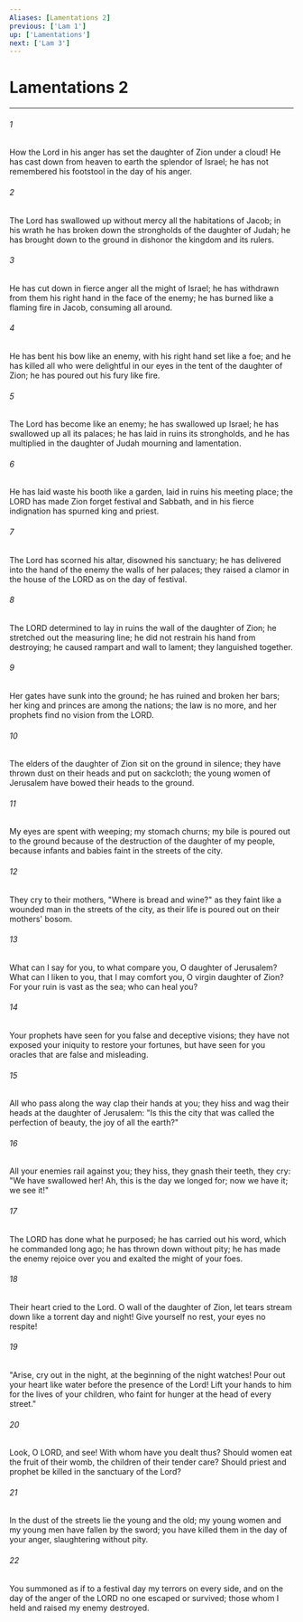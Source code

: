 ```yaml
---
Aliases: [Lamentations 2]
previous: ['Lam 1']
up: ['Lamentations']
next: ['Lam 3']
---
```

# Lamentations 2

***

 

###### 1 
How the Lord in his anger 
 has set the daughter of Zion under a cloud! 
 He has cast down from heaven to earth 
 the splendor of Israel; 
 he has not remembered his footstool 
 in the day of his anger.
 
 

###### 2 
The Lord has swallowed up without mercy 
 all the habitations of Jacob; 
 in his wrath he has broken down 
 the strongholds of the daughter of Judah; 
 he has brought down to the ground in dishonor 
 the kingdom and its rulers.
 
 

###### 3 
He has cut down in fierce anger 
 all the might of Israel; 
 he has withdrawn from them his right hand 
 in the face of the enemy; 
 he has burned like a flaming fire in Jacob, 
 consuming all around.
 
 

###### 4 
He has bent his bow like an enemy, 
 with his right hand set like a foe; 
 and he has killed all who were delightful in our eyes 
 in the tent of the daughter of Zion; 
 he has poured out his fury like fire.
 
 

###### 5 
The Lord has become like an enemy; 
 he has swallowed up Israel; 
 he has swallowed up all its palaces; 
 he has laid in ruins its strongholds, 
 and he has multiplied in the daughter of Judah 
 mourning and lamentation.
 
 

###### 6 
He has laid waste his booth like a garden, 
 laid in ruins his meeting place; 
 the LORD has made Zion forget 
 festival and Sabbath, 
 and in his fierce indignation has spurned king and priest.
 
 

###### 7 
The Lord has scorned his altar, 
 disowned his sanctuary; 
 he has delivered into the hand of the enemy 
 the walls of her palaces; 
 they raised a clamor in the house of the LORD 
 as on the day of festival.
 
 

###### 8 
The LORD determined to lay in ruins 
 the wall of the daughter of Zion; 
 he stretched out the measuring line; 
 he did not restrain his hand from destroying; 
 he caused rampart and wall to lament; 
 they languished together.
 
 

###### 9 
Her gates have sunk into the ground; 
 he has ruined and broken her bars; 
 her king and princes are among the nations; 
 the law is no more, 
 and her prophets find 
 no vision from the LORD.
 
 

###### 10 
The elders of the daughter of Zion 
 sit on the ground in silence; 
 they have thrown dust on their heads 
 and put on sackcloth; 
 the young women of Jerusalem 
 have bowed their heads to the ground.
 
 

###### 11 
My eyes are spent with weeping; 
 my stomach churns; 
 my bile is poured out to the ground 
 because of the destruction of the daughter of my people, 
 because infants and babies faint 
 in the streets of the city.
 
 

###### 12 
They cry to their mothers, 
 "Where is bread and wine?" 
 as they faint like a wounded man 
 in the streets of the city, 
 as their life is poured out 
 on their mothers' bosom.
 
 

###### 13 
What can I say for you, to what compare you, 
 O daughter of Jerusalem? 
 What can I liken to you, that I may comfort you, 
 O virgin daughter of Zion? 
 For your ruin is vast as the sea; 
 who can heal you?
 
 

###### 14 
Your prophets have seen for you 
 false and deceptive visions; 
 they have not exposed your iniquity 
 to restore your fortunes, 
 but have seen for you oracles 
 that are false and misleading.
 
 

###### 15 
All who pass along the way 
 clap their hands at you; 
 they hiss and wag their heads 
 at the daughter of Jerusalem: 
 "Is this the city that was called 
 the perfection of beauty, 
 the joy of all the earth?"
 
 

###### 16 
All your enemies 
 rail against you; 
 they hiss, they gnash their teeth, 
 they cry: "We have swallowed her! 
 Ah, this is the day we longed for; 
 now we have it; we see it!"
 
 

###### 17 
The LORD has done what he purposed; 
 he has carried out his word, 
 which he commanded long ago; 
 he has thrown down without pity; 
 he has made the enemy rejoice over you 
 and exalted the might of your foes.
 
 

###### 18 
Their heart cried to the Lord. 
 O wall of the daughter of Zion, 
 let tears stream down like a torrent 
 day and night! 
 Give yourself no rest, 
 your eyes no respite!
 
 

###### 19 
"Arise, cry out in the night, 
 at the beginning of the night watches! 
 Pour out your heart like water 
 before the presence of the Lord! 
 Lift your hands to him 
 for the lives of your children, 
 who faint for hunger 
 at the head of every street."
 
 

###### 20 
Look, O LORD, and see! 
 With whom have you dealt thus? 
 Should women eat the fruit of their womb, 
 the children of their tender care? 
 Should priest and prophet be killed 
 in the sanctuary of the Lord?
 
 

###### 21 
In the dust of the streets 
 lie the young and the old; 
 my young women and my young men 
 have fallen by the sword; 
 you have killed them in the day of your anger, 
 slaughtering without pity.
 
 

###### 22 
You summoned as if to a festival day 
 my terrors on every side, 
 and on the day of the anger of the LORD 
 no one escaped or survived; 
 those whom I held and raised 
 my enemy destroyed.
 
